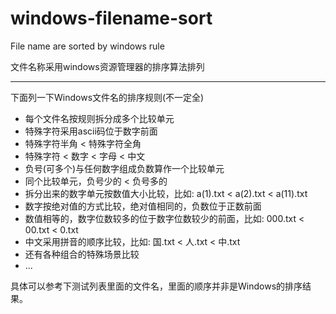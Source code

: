 # windows-filename-sort
File name are sorted by windows rule

文件名称采用windows资源管理器的排序算法排列

---
下面列一下Windows文件名的排序规则(不一定全)
* 每个文件名按规则拆分成多个比较单元
* 特殊字符采用ascii码位于数字前面
* 特殊字符半角 < 特殊字符全角
* 特殊字符 < 数字 < 字母 < 中文
* 负号(可多个)与任何数字组成负数算作一个比较单元
* 同个比较单元，负号少的 < 负号多的
* 拆分出来的数字单元按数值大小比较，比如: a(1).txt < a(2).txt < a(11).txt 
* 数字按绝对值的方式比较，绝对值相同的，负数位于正数前面
* 数值相等的，数字位数较多的位于数字位数较少的前面，比如: 000.txt < 00.txt < 0.txt
* 中文采用拼音的顺序比较，比如: 国.txt < 人.txt < 中.txt
* 还有各种组合的特殊场景比较
* ...

具体可以参考下测试列表里面的文件名，里面的顺序并非是Windows的排序结果。